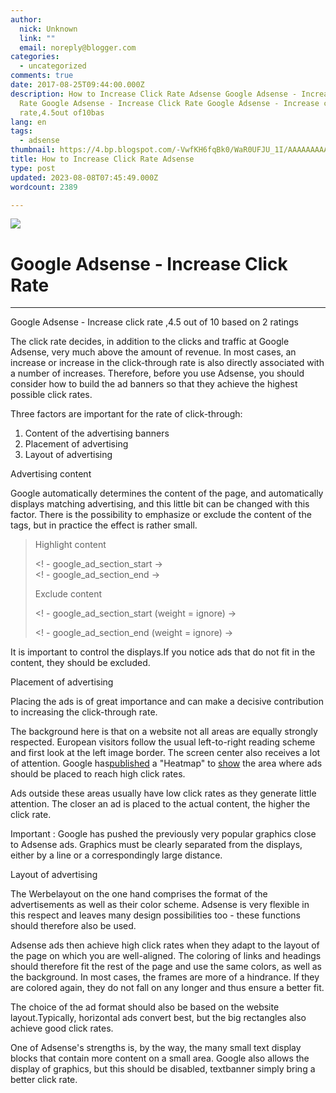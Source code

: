 ```yaml
---
author:
  nick: Unknown
  link: ""
  email: noreply@blogger.com
categories:
  - uncategorized
comments: true
date: 2017-08-25T09:44:00.000Z
description: How to Increase Click Rate Adsense Google Adsense - Increase Click
  Rate Google Adsense - Increase Click Rate Google Adsense - Increase click
  rate,4.5out of10bas
lang: en
tags:
  - adsense
thumbnail: https://4.bp.blogspot.com/-VwfKH6fqBk0/WaR0UFJU_1I/AAAAAAAAAC4/UX3FZFBayIcxGx5tHIiHEYiiFB0YR93YQCLcBGAs/s320/adsense-ctr-device-1348751497.png
title: How to Increase Click Rate Adsense
type: post
updated: 2023-08-08T07:45:49.000Z
wordcount: 2389

---
```


[![](https://4.bp.blogspot.com/-VwfKH6fqBk0/WaR0UFJU_1I/AAAAAAAAAC4/UX3FZFBayIcxGx5tHIiHEYiiFB0YR93YQCLcBGAs/s320/adsense-ctr-device-1348751497.png)](https://4.bp.blogspot.com/-VwfKH6fqBk0/WaR0UFJU_1I/AAAAAAAAAC4/UX3FZFBayIcxGx5tHIiHEYiiFB0YR93YQCLcBGAs/s1600/adsense-ctr-device-1348751497.png)

Google Adsense - Increase Click Rate
====================================

* * *

Google Adsense - Increase click rate ,4.5 out of 10 based on 2 ratings

The click rate decides, in addition to the clicks and traffic at Google Adsense, very much above the amount of revenue. In most cases, an increase or increase in the click-through rate is also directly associated with a number of increases. Therefore, before you use Adsense, you should consider how to build the ad banners so that they achieve the highest possible click rates.

Three factors are important for the rate of click-through:

1.  Content of the advertising banners
2.  Placement of advertising
3.  Layout of advertising

Advertising content

Google automatically determines the content of the page, and automatically displays matching advertising, and this little bit can be changed with this factor. There is the possibility to emphasize or exclude the content of the tags, but in practice the effect is rather small.

> Highlight content
> 
> <! - google\_ad\_section\_start ->  
> <! - google\_ad\_section\_end ->
> 
> Exclude content
> 
> <! - google\_ad\_section\_start (weight = ignore) ->
> 
> <! - google\_ad\_section\_end (weight = ignore) ->

It is important to control the displays.If you notice ads that do not fit in the content, they should be excluded.

Placement of advertising

Placing the ads is of great importance and can make a decisive contribution to increasing the click-through rate.

The background here is that on a website not all areas are equally strongly respected. European visitors follow the usual left-to-right reading scheme and first look at the left image border. The screen center also receives a lot of attention. Google has[published](https://translate.googleusercontent.com/translate_c?depth=1&hl=en&nv=1&rurl=translate.google.com&sl=de&sp=nmt4&tl=en&u=https://www.google.com/adsense/support/bin/answer.py%3Fanswer%3D17954%26topic%3D8970&usg=ALkJrhgGetQhv9u1wQhXRm-2OfrYqERCGg) a "Heatmap" to [show](https://translate.googleusercontent.com/translate_c?depth=1&hl=en&nv=1&rurl=translate.google.com&sl=de&sp=nmt4&tl=en&u=https://www.google.com/adsense/support/bin/answer.py%3Fanswer%3D17954%26topic%3D8970&usg=ALkJrhgGetQhv9u1wQhXRm-2OfrYqERCGg) the area where ads should be placed to reach high click rates.

Ads outside these areas usually have low click rates as they generate little attention. The closer an ad is placed to the actual content, the higher the click rate.

Important : Google has pushed the previously very popular graphics close to Adsense ads. Graphics must be clearly separated from the displays, either by a line or a correspondingly large distance.

Layout of advertising

The Werbelayout on the one hand comprises the format of the advertisements as well as their color scheme. Adsense is very flexible in this respect and leaves many design possibilities too - these functions should therefore also be used.

Adsense ads then achieve high click rates when they adapt to the layout of the page on which you are well-aligned. The coloring of links and headings should therefore fit the rest of the page and use the same colors, as well as the background. In most cases, the frames are more of a hindrance. If they are colored again, they do not fall on any longer and thus ensure a better fit.

The choice of the ad format should also be based on the website layout.Typically, horizontal ads convert best, but the big rectangles also achieve good click rates.

One of Adsense's strengths is, by the way, the many small text display blocks that contain more content on a small area. Google also allows the display of graphics, but this should be disabled, textbanner simply bring a better click rate.